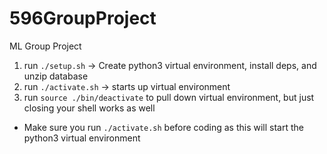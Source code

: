 # 596GroupProject
ML Group Project


1. run `./setup.sh` -> Create python3 virtual environment, install deps, and unzip database
2. run `./activate.sh` -> starts up virtual environment
3. run `source ./bin/deactivate` to pull down virtual environment, but just closing your shell works as well

* Make sure you run `./activate.sh` before coding as this will start the python3 virtual environment